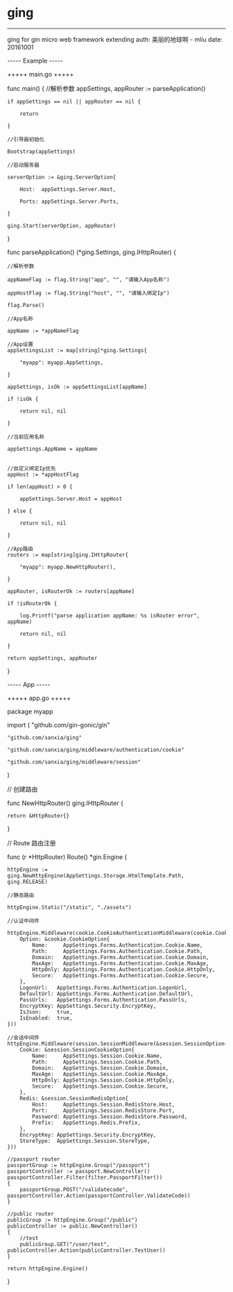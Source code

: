 # ging
--------------
ging for gin micro web framework extending
auth: 美丽的地球啊 - mliu
date: 20161001

----- Example -----

+++++ main.go +++++

func main() {
    //解析参数
    appSettings, appRouter := parseApplication()

    if appSettings == nil || appRouter == nil {

        return

    }

    //引导器初始化

    Bootstrap(appSettings)

    //启动服务器

    serverOption := &ging.ServerOption{

        Host:  appSettings.Server.Host,

        Ports: appSettings.Server.Ports,

    }

    ging.Start(serverOption, appRouter)
}


func parseApplication() (*ging.Settings, ging.IHttpRouter) {

    //解析参数

    appNameFlag := flag.String("app", "", "请输入App名称")

    appHostFlag := flag.String("host", "", "请输入绑定Ip")

    flag.Parse()

    //App名称

    appName := *appNameFlag

    //App设置
    appSettingsList := map[string]*ging.Settings{

        "myapp": myapp.AppSettings,

    }

    appSettings, isOk := appSettingsList[appName]

    if !isOk {

        return nil, nil

    }

    //当前应用名称

    appSettings.AppName = appName


    //自定义绑定Ip优先
    appHost := *appHostFlag

    if len(appHost) > 0 {

        appSettings.Server.Host = appHost

    } else {

        return nil, nil

    }

    //App路由
    routers := map[string]ging.IHttpRouter{

        "myapp": myapp.NewHttpRouter(),

    }

    appRouter, isRouterOk := routers[appName]

    if !isRouterOk {

        log.Printf("parse application appName: %s isRouter error", appName)

        return nil, nil

    }

    return appSettings, appRouter

}


----- App -----

+++++ app.go +++++

package myapp

import (
    "github.com/gin-gonic/gin"

    "github.com/sanxia/ging"

    "github.com/sanxia/ging/middleware/authentication/cookie"

    "github.com/sanxia/ging/middleware/session"

)

// 创建路由

func NewHttpRouter() ging.IHttpRouter {

    return &HttpRouter{}

}

// Route 路由注册

func (r *HttpRouter) Route() *gin.Engine {

    httpEngine := ging.NewHttpEngine(AppSettings.Storage.HtmlTemplate.Path, ging.RELEASE)

    //静态路由

    httpEngine.Static("/static", "./assets")

    //认证中间件

    httpEngine.Middleware(cookie.CookieAuthenticationMiddleware(cookie.CookieExtend{
        Option: &cookie.CookieOption{
            Name:     AppSettings.Forms.Authentication.Cookie.Name,
            Path:     AppSettings.Forms.Authentication.Cookie.Path,
            Domain:   AppSettings.Forms.Authentication.Cookie.Domain,
            MaxAge:   AppSettings.Forms.Authentication.Cookie.MaxAge,
            HttpOnly: AppSettings.Forms.Authentication.Cookie.HttpOnly,
            Secure:   AppSettings.Forms.Authentication.Cookie.Secure,
        },
        LogonUrl:   AppSettings.Forms.Authentication.LogonUrl,
        DefaultUrl: AppSettings.Forms.Authentication.DefaultUrl,
        PassUrls:   AppSettings.Forms.Authentication.PassUrls,
        EncryptKey: AppSettings.Security.EncryptKey,
        IsJson:     true,
        IsEnabled:  true,
    }))

    //会话中间件
    httpEngine.Middleware(session.SessionMiddleware(&session.SessionOption{
        Cookie: &session.SessionCookieOption{
            Name:     AppSettings.Session.Cookie.Name,
            Path:     AppSettings.Session.Cookie.Path,
            Domain:   AppSettings.Session.Cookie.Domain,
            MaxAge:   AppSettings.Session.Cookie.MaxAge,
            HttpOnly: AppSettings.Session.Cookie.HttpOnly,
            Secure:   AppSettings.Session.Cookie.Secure,
        },
        Redis: &session.SessionRedisOption{
            Host:     AppSettings.Session.RedisStore.Host,
            Port:     AppSettings.Session.RedisStore.Port,
            Password: AppSettings.Session.RedisStore.Password,
            Prefix:   AppSettings.Redis.Prefix,
        },
        EncryptKey: AppSettings.Security.EncryptKey,
        StoreType:  AppSettings.Session.StoreType,
    }))

    //passport router
    passportGroup := httpEngine.Group("/passport")
    passportController := passport.NewController()
    passportController.Filter(filter.PassportFilter())
    {
        passportGroup.POST("/validatecode", passportController.Action(passportController.ValidateCode))
    }

    //public router
    publicGroup := httpEngine.Group("/public")
    publicController := public.NewController()
    {
        //test
        publicGroup.GET("/user/test", publicController.Action(publicController.TestUser))
    }

    return httpEngine.Engine()
}
